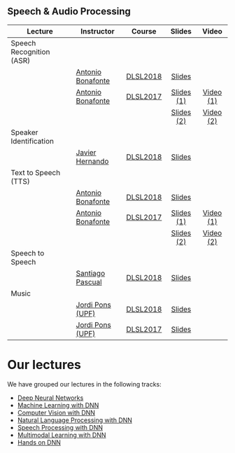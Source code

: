 [MC-web]: http://www.costa-jussa.com/
[AB-web]: https://scholar.google.es/citations?user=C5AUXO4AAAAJ&hl=en
[SP-web]: https://scholar.google.com/citations?user=7cVOyh0AAAAJ&hl=en
[JP-web]: http://www.jordipons.me/
[CS-web]: https://scholar.google.es/citations?user=Nypb-IYAAAAJ&hl=en
[JH-web]: https://scholar.google.com/citations?user=dTPbsfMAAAAJ&hl=en

[DLSL2017]: https://telecombcn-dl.github.io/2017-dlsl/
[DLSL2018]: https://telecombcn-dl.github.io/2018-dlsl/

## Speech & Audio Processing

| Lecture          | Instructor                 | Course                 | Slides                    | Video             |
| -------------- |  --------------------------- | ---------------------- | :-----------------------: | :---------------: |
| Speech Recognition (ASR)     | | | | |
|      | [Antonio Bonafonte][AB-web] | [DLSL2018] | [Slides][dlsl2018-D3L1-slides]  |  |
|      | [Antonio Bonafonte][AB-web] | [DLSL2017] | [Slides (1)][dlsl2017-asr1-slides]  | [Video (1)][dlsl2017-asr1-video] |
|      |                                       |  | [Slides (2)][dlsl2017-asr2-slides]  | [Video (2)][dlsl2017-asr2-video] |
| Speaker Identification     | | | | |
|      | [Javier Hernando][JH-web] | [DLSL2018] | [Slides][dlsl2018-D3L2-slides]  |  |
| Text to Speech (TTS)      | | | | |
|      | [Antonio Bonafonte][AB-web] | [DLSL2018] | [Slides][dlsl2018-D4L1-slides]  |  |
|      | [Antonio Bonafonte][AB-web] | [DLSL2017] | [Slides (1)][dlsl2017-wavenet-slides]  | [Video (1)][dlsl2017-wavenet-video] |
|      |  |  | [Slides (2)][dlsl2017-synthesis-slides]  | [Video (2)][dlsl2017-synthesis-video] |
| Speech to Speech      | | | | |
|      | [Santiago Pascual][SP-web] | [DLSL2018] | [Slides][dlsl2018-D4L2-slides]  |  |
| Music     | | | | |
|      | [Jordi Pons (UPF)][JP-web] | [DLSL2018] | [Slides][dlsl2018-D5L2-slides]  |  |
|      | [Jordi Pons (UPF)][JP-web] | [DLSL2017] | [Slides][dlsl2017-music-slides]  |  |

[dlsl2018-D3L1-slides]: https://github.com/telecombcn-dl/2018-dlsl/blob/master/D3L1_SpeechRecognition.pdf
[dlsl2018-D3L2-slides]: https://github.com/telecombcn-dl/2018-dlsl/blob/master/D3L2_SpeakerRecognition.pdf
[dlsl2018-D4L1-slides]: https://github.com/telecombcn-dl/2018-dlsl/blob/master/D4L1_Text2Speech.pdf
[dlsl2018-D4L2-slides]: https://github.com/telecombcn-dl/2018-dlsl/blob/master/D4L2%20Speech2Speech.pdf
[dlsl2018-D5L2-slides]: https://github.com/telecombcn-dl/2018-dlsl/blob/master/D5L2_DeepMusic.pdf

[dlsl2017-asr1-slides]: http://www.slideshare.net/xavigiro/speech-recognition-with-deep-neural-networks-d3l2-deep-learning-for-speech-and-language-upc-2017
[dlsl2017-asr1-video]: https://www.youtube.com/watch?v=jE4SJFBA9Jo
[dlsl2017-asr2-slides]: http://www.slideshare.net/xavigiro/endtoend-speech-recognition-with-recurrent-neural-networks-d3l6-deep-learning-for-speech-and-language-upc-2017
[dlsl2017-asr2-video]: https://www.youtube.com/watch?v=Wb88ykLqcys
[dlsl2017-synthesis-slides]: http://www.slideshare.net/xavigiro/parametric-speech-synthesis-d3l5-deep-learning-for-speech-and-language-upc-2017
[dlsl2017-synthesis-video]: https://www.youtube.com/watch?v=Wr8TMqmp-5Q
[dlsl2017-wavenet-slides]: http://www.slideshare.net/xavigiro/speech-synthesis-wavenet-d4l1-deep-learning-for-speech-and-language-upc-2017
[dlsl2017-wavenet-video]: https://www.youtube.com/watch?v=enWBo9B6pXw

[dlsl2017-music-slides]: https://github.com/telecombcn-dl/2017-dlsl/raw/master/DL4Music_Pons.pdf



# Our lectures

We have grouped our lectures in the following tracks:

* [Deep Neural Networks](deep-learning.md)
* [Machine Learning with DNN](machine-learning.md)
* [Computer Vision with DNN](computer-vision.md)
* [Natural Language Processing with DNN](nlp.md)
* [Speech Processing with DNN](speech.md)
* [Multimodal Learning with DNN](multimodal.md)
* [Hands on DNN](hands-on.md)
